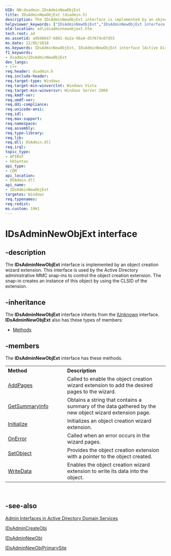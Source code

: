 ```yaml
---
UID: NN:dsadmin.IDsAdminNewObjExt
title: IDsAdminNewObjExt (dsadmin.h)
description: The IDsAdminNewObjExt interface is implemented by an object creation wizard extension.
helpviewer_keywords: ["IDsAdminNewObjExt","IDsAdminNewObjExt interface [Active Directory]","IDsAdminNewObjExt interface [Active Directory]","described","_glines_idsadminnewobjext","ad.idsadminnewobjext","dsadmin/IDsAdminNewObjExt"]
old-location: ad\idsadminnewobjext.htm
tech.root: ad
ms.assetid: a9b98647-b801-4a2a-98a4-d57679c07d55
ms.date: 12/05/2018
ms.keywords: IDsAdminNewObjExt, IDsAdminNewObjExt interface [Active Directory], IDsAdminNewObjExt interface [Active Directory],described, _glines_idsadminnewobjext, ad.idsadminnewobjext, dsadmin/IDsAdminNewObjExt
f1_keywords:
- dsadmin/IDsAdminNewObjExt
dev_langs:
- c++
req.header: dsadmin.h
req.include-header: 
req.target-type: Windows
req.target-min-winverclnt: Windows Vista
req.target-min-winversvr: Windows Server 2008
req.kmdf-ver: 
req.umdf-ver: 
req.ddi-compliance: 
req.unicode-ansi: 
req.idl: 
req.max-support: 
req.namespace: 
req.assembly: 
req.type-library: 
req.lib: 
req.dll: DSAdmin.dll
req.irql: 
topic_type:
- APIRef
- kbSyntax
api_type:
- COM
api_location:
- DSAdmin.dll
api_name:
- IDsAdminNewObjExt
targetos: Windows
req.typenames: 
req.redist: 
ms.custom: 19H1
---
```


# IDsAdminNewObjExt interface


## -description


The <b>IDsAdminNewObjExt</b> interface is implemented by an object creation wizard extension. This interface is used by the Active Directory administrative MMC snap-ins to control the object creation extension. The snap-in creates an instance of this object by using the CLSID of the extension.


## -inheritance

The <b xmlns:loc="http://microsoft.com/wdcml/l10n">IDsAdminNewObjExt</b> interface inherits from the <a href="https://docs.microsoft.com/windows/desktop/api/unknwn/nn-unknwn-iunknown">IUnknown</a> interface. <b>IDsAdminNewObjExt</b> also has these types of members:
<ul>
<li><a href="https://docs.microsoft.com/">Methods</a></li>
</ul>

## -members

The <b>IDsAdminNewObjExt</b> interface has these methods.
<table class="members" id="memberListMethods">
<tr>
<th align="left" width="37%">Method</th>
<th align="left" width="63%">Description</th>
</tr>
<tr data="declared;">
<td align="left" width="37%">
<a href="https://docs.microsoft.com/windows/desktop/api/dsadmin/nf-dsadmin-idsadminnewobjext-addpages">AddPages</a>
</td>
<td align="left" width="63%">
Called to enable the object creation wizard extension to add the desired  pages to the wizard.

</td>
</tr>
<tr data="declared;">
<td align="left" width="37%">
<a href="https://docs.microsoft.com/windows/desktop/api/dsadmin/nf-dsadmin-idsadminnewobjext-getsummaryinfo">GetSummaryInfo</a>
</td>
<td align="left" width="63%">
Obtains a string that contains a summary of the data gathered by the new object wizard extension page.

</td>
</tr>
<tr data="declared;">
<td align="left" width="37%">
<a href="https://docs.microsoft.com/windows/desktop/api/dsadmin/nf-dsadmin-idsadminnewobjext-initialize">Initialize</a>
</td>
<td align="left" width="63%">
Initializes an object creation wizard extension.

</td>
</tr>
<tr data="declared;">
<td align="left" width="37%">
<a href="https://docs.microsoft.com/windows/desktop/api/dsadmin/nf-dsadmin-idsadminnewobjext-onerror">OnError</a>
</td>
<td align="left" width="63%">
Called when an error occurs in the wizard pages.

</td>
</tr>
<tr data="declared;">
<td align="left" width="37%">
<a href="https://docs.microsoft.com/windows/desktop/api/dsadmin/nf-dsadmin-idsadminnewobjext-setobject">SetObject</a>
</td>
<td align="left" width="63%">
Provides the object creation extension with a pointer to the  object created.

</td>
</tr>
<tr data="declared;">
<td align="left" width="37%">
<a href="https://docs.microsoft.com/windows/desktop/api/dsadmin/nf-dsadmin-idsadminnewobjext-writedata">WriteData</a>
</td>
<td align="left" width="63%">
Enables the object creation wizard extension to write its data into the object.

</td>
</tr>
</table> 


## -see-also




<a href="https://docs.microsoft.com/windows/desktop/AD/admin-interfaces-in-active-directory-domain-services">Admin Interfaces in Active Directory Domain Services</a>



<a href="https://docs.microsoft.com/windows/desktop/api/dsadmin/nn-dsadmin-idsadmincreateobj">IDsAdminCreateObj</a>



<a href="https://docs.microsoft.com/windows/desktop/api/dsadmin/nn-dsadmin-idsadminnewobj">IDsAdminNewObj</a>



<a href="https://docs.microsoft.com/windows/desktop/api/dsadmin/nn-dsadmin-idsadminnewobjprimarysite">IDsAdminNewObjPrimarySite</a>
 

 

